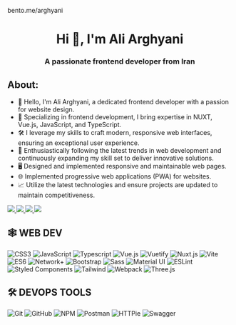 <!-- THIS IS README.md FOR GITHUB PROFILE PAGE  -->
bento.me/arghyani

<h1 align="center">Hi 👋, I'm Ali Arghyani</h1>
<h3 align="center">A passionate frontend developer from Iran</h3>

## About:
- 👋 Hello, I'm Ali Arghyani, a dedicated frontend developer with a passion for website design.
- 🌟 Specializing in frontend development, I bring expertise in NUXT, Vue.js, JavaScript, and TypeScript.
- 🛠️ I leverage my skills to craft modern, responsive web interfaces, ensuring an exceptional user experience.
- 🚀 Enthusiastically following the latest trends in web development and continuously expanding my skill set to deliver innovative solutions.
- 🖥️ Designed and implemented responsive and maintainable web pages.
- 🌐 Implemented progressive web applications (PWA) for websites.
- 📈 Utilize the latest technologies and ensure projects are updated to maintain competitiveness.


<div style="display:'flex'">
<a href='https://www.linkedin.com/in/aliarghyani/'>
    <img src='https://img.shields.io/badge/LinkedIn-0077B5?style=for-the-badge&logo=linkedin&logoColor=white' />
</a>
<a href='https://github.com/Norman5353'>
    <img src='https://img.shields.io/badge/GitHub-100000?style=for-the-badge&logo=github&logoColor=white' />
</a>
<a href='https://www.instagram.com/sina_rage/'>
    <img src='https://img.shields.io/badge/Instagram-E4405F?style=for-the-badge&logo=instagram&logoColor=white' />
</a>
<a href='https://t.me/yourtelegram'>
    <img src='https://img.shields.io/badge/Telegram-2CA5E0?style=for-the-badge&logo=telegram&logoColor=white' />
</a>
</div>

## 🕸️ **WEB DEV**
 
<div style="display:'flex'>
 
![HTML](https://img.shields.io/badge/HTML5-E34F26?style=for-the-badge&logo=html5&logoColor=white "HTML")
![CSS3](https://img.shields.io/badge/CSS3-1572B6?style=for-the-badge&logo=css3&logoColor=white "CSS")
![JavaScript](https://img.shields.io/badge/JavaScript-F7DF1E?style=for-the-badge&logo=javascript&logoColor=black "JavaScript")
![Typescript](https://img.shields.io/badge/TypeScript-007ACC?style=for-the-badge&logo=typescript&logoColor=white "Typescript")
![Vue.js](https://img.shields.io/badge/Vue.js-4FC08D?style=for-the-badge&logo=vue.js&logoColor=white "Vue.js")
![Vuetify](https://img.shields.io/badge/Vuetify-1867C0?style=for-the-badge&logo=vuetify&logoColor=white "Vuetify")
![Nuxt.js](https://img.shields.io/badge/Nuxt.js-00C58E?style=for-the-badge&logo=nuxt.js&logoColor=white "Nuxt.js")
![Vite](https://img.shields.io/badge/Vite-646CFF?style=for-the-badge&logo=vite&logoColor=white "Vite")
![ES6](https://img.shields.io/badge/ES6-F7DF1E?style=for-the-badge&logo=javascript&logoColor=black "ES6")
![Network+](https://img.shields.io/badge/Network+-F29E38?style=for-the-badge&logo=comptia&logoColor=white "Network+")
![Bootstrap](https://img.shields.io/badge/Bootstrap-563D7C?style=for-the-badge&logo=bootstrap&logoColor=white "Bootstrap")
![Sass](https://img.shields.io/badge/Sass-CC6699?style=for-the-badge&logo=sass&logoColor=white "SASS")
![Material UI](https://img.shields.io/badge/Material--UI-%230081CB.svg?style=for-the-badge&logo=mui&logoColor=white "Material UI")
![ESLint](https://img.shields.io/badge/ESLint-4B3263?style=for-the-badge&logo=eslint&logoColor=white)
![Styled Components](https://img.shields.io/badge/styled--components-DB7093?style=for-the-badge&logo=styled-components&logoColor=white "Styled-Components")
![Tailwind](https://img.shields.io/badge/Tailwind_CSS-38B2AC?style=for-the-badge&logo=tailwind-css&logoColor=white "Tailwind")
![Webpack](https://img.shields.io/badge/webpack-%238DD6F9.svg?style=for-the-badge&logo=webpack&logoColor=black "Webpack")
![Three.js](https://img.shields.io/badge/threejs-black?style=for-the-badge&logo=three.js&logoColor=white "Three.js")
</div>

## 🛠️ **DEVOPS TOOLS**

<div style="display:'flex'">

![Git](https://img.shields.io/badge/git-%23F05033.svg?style=for-the-badge&logo=git&logoColor=white "Git")
![GitHub](https://img.shields.io/badge/github-%23121011.svg?style=for-the-badge&logo=github&logoColor=white "GitHub")
![NPM](https://img.shields.io/badge/NPM-%23000000.svg?style=for-the-badge&logo=npm&logoColor=white "Npm")
![Postman](https://img.shields.io/badge/Postman-FF6C37?style=for-the-badge&logo=postman&logoColor=white "Postman")
![HTTPie](https://img.shields.io/badge/HTTPie-222222?style=for-the-badge&logo=httpie&logoColor=white "HTTPie")
![Swagger](https://img.shields.io/badge/Swagger-85EA2D?style=for-the-badge&logo=swagger&logoColor=black "Swagger")
</div>
